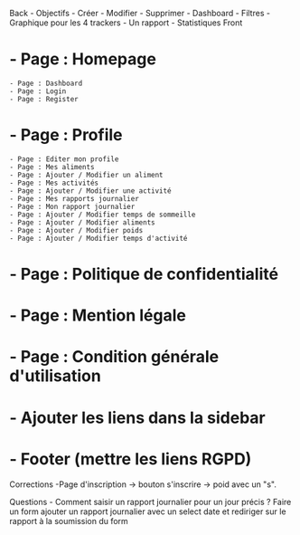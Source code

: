 Back
    - Objectifs
        - Créer
        - Modifier
        - Supprimer
    - Dashboard
        - Filtres 
        - Graphique pour les 4 trackers
    - Un rapport
        - Statistiques
Front
  # - Page : Homepage
    - Page : Dashboard
    - Page : Login
    - Page : Register
  # - Page : Profile
    - Page : Editer mon profile
    - Page : Mes aliments
    - Page : Ajouter / Modifier un aliment
    - Page : Mes activités 
    - Page : Ajouter / Modifier une activité
    - Page : Mes rapports journalier
    - Page : Mon rapport journalier
    - Page : Ajouter / Modifier temps de sommeille
    - Page : Ajouter / Modifier aliments
    - Page : Ajouter / Modifier poids
    - Page : Ajouter / Modifier temps d'activité
   # - Page : Politique de confidentialité
   # - Page : Mention légale
   # - Page : Condition générale d'utilisation
   # - Ajouter les liens dans la sidebar
   # - Footer (mettre les liens RGPD)

Corrections
    -Page d'inscription -> bouton s'inscrire
                        -> poid avec un "s".

Questions 
    - Comment saisir un rapport journalier pour un jour précis ?
        Faire un form ajouter un rapport journalier avec un select date et rediriger sur le rapport à la soumission du form
